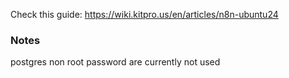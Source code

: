 Check this guide: https://wiki.kitpro.us/en/articles/n8n-ubuntu24


### Notes

postgres non root password are currently not used

